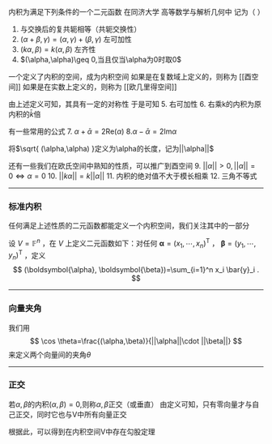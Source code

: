 内积为满足下列条件的一个二元函数
在同济大学 高等数学与解析几何中 记为（ ）
1. 与交换后的复共轭相等（共轭交换性）
2. $(\alpha+\beta,\gamma)=(\alpha,\gamma)+(\beta,\gamma)$
   左可加性
3. $(k\alpha,\beta)=k(\alpha,\beta)$
   左齐性
4. $(\alpha,\alpha)\geq 0,当且仅当\alpha为0时取0$
   
   
一个定义了内积的空间，成为内积空间
如果是在复数域上定义的，则称为 [[酉空间]]
如果是在实数上定义的，则称为 [[欧几里得空间]]
 
 由上述定义可知，其具有一定的对称性
 于是可知
 5. 右可加性
 6. 右乘k的内积为原内积的$\bar{k}$倍

有一些常用的公式
 7. $\alpha+\bar{\alpha}=2\mathrm{Re}(\alpha)$
 8.$\alpha-\bar{\alpha}=2\mathrm{Im}\alpha$ 


将$\sqrt{ (\alpha,\alpha) }定义为\alpha的长度，记为||\alpha||$

还有一些我们在欧氏空间中熟知的性质，可以推广到酉空间
9. $||\alpha||>0,||\alpha||=0\iff \alpha=0$
10. $||k\alpha||=k||\alpha||$
11. 内积的绝对值不大于模长相乘
12. 三角不等式


---

### 标准内积
任何满足上述性质的二元函数都能定义一个内积空间，我们关注其中的一部分


 设 $V=\mathbb{F}^n$ ，在 $V$ 上定义二元函数如下：对任何 $\boldsymbol{\alpha}=\left(x_1, \cdots, x_n\right)^{\mathrm{T}}$ ， $\boldsymbol{\beta}=\left(y_1, \cdots, y_n\right)^{\mathrm{T}}$ ，定义
$$
(\boldsymbol{\alpha}, \boldsymbol{\beta})=\sum_{i=1}^n x_i \bar{y}_i .
$$


 ---
### 向量夹角
我们用
$$
\cos \theta=\frac{(\alpha,\beta)}{||\alpha||\cdot ||\beta||}
$$
来定义两个向量间的夹角$\theta$

---
### 正交
若$\alpha,\beta$的内积$(\alpha,\beta)=0$,则称$\alpha,\beta$正交（或垂直）
由定义可知，只有零向量才与自己正交，同时它也与V中所有向量正交

根据此，可以得到在内积空间V中存在勾股定理
